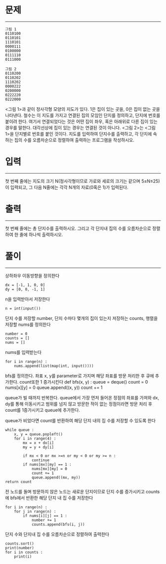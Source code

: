 # 문제

---

    그림 1
    0110100
    0110101
    1110101
    0000111
    0100000
    0111110
    0111000

    그림 2
    0110200
    0110202
    1110202
    0000222
    0200000
    0222220
    0222000

<그림 1>과 같이 정사각형 모양의 지도가 있다. 1은 집이 있는 곳을, 0은 집이 없는 곳을 나타낸다. 철수는 이 지도를 가지고 연결된 집의 모임인 단지를 정의하고, 단지에 번호를 붙이려 한다. 여기서 연결되었다는 것은 어떤 집이 좌우, 혹은 아래위로 다른 집이 있는 경우를 말한다. 대각선상에 집이 있는 경우는 연결된 것이 아니다. <그림 2>는 <그림 1>을 단지별로 번호를 붙인 것이다. 지도를 입력하여 단지수를 출력하고, 각 단지에 속하는 집의 수를 오름차순으로 정렬하여 출력하는 프로그램을 작성하시오.

# 입력

---

첫 번째 줄에는 지도의 크기 N(정사각형이므로 가로와 세로의 크기는 같으며 5≤N≤25)이 입력되고, 그 다음 N줄에는 각각 N개의 자료(0혹은 1)가 입력된다.

# 출력

---

첫 번째 줄에는 총 단지수를 출력하시오. 그리고 각 단지내 집의 수를 오름차순으로 정렬하여 한 줄에 하나씩 출력하시오.

# 풀이

---

상하좌우 이동방향을 정의한다

    dx = [-1, 1, 0, 0]
    dy = [0, 0, -1, 1]

n을 입력받아서 저장한다

    n = int(input())

단지 수를 저장할 number, 단지 수마다 몇개의 집이 있는지 저장하는 counts, 행렬을 저장할 nums를 정의한다

    number = 0
    counts = []
    nums = []

nums를 입력받는다

    for i in range(n) :
        nums.append(list(map(int, input())))

bfs를 정의한다. 좌표 x, y를 parameter로 가지며 해당 좌표를 방문 처리한 후 큐에 추가한다. count또한 1 증가시킨다
def bfs(x, y) :
    queue = deque()
    count = 0
    nums[x][y] = 0
    queue.append((x, y))
    count += 1

queue가 빌 때까지 반복한다. queue에서 가장 먼저 들어온 정점의 좌표를 가져와 dx, dy를 통해 이동시키고 범위를 넘지 않고 방문한 적이 없는 정점이라면 방문 처리 후 count를 1증가시키고 queue에 추가한다.

queue가 비었다면 count를 반환하여 해당 단지 내의 집 수를 저장할 수 있도록 한다

    while queue :
        x, y = queue.popleft()
        for i in range(4) :
            mx = x + dx[i]
            my = y + dy[i]

            if mx < 0 or mx >=n or my < 0 or my >= n :
                continue
            if nums[mx][my] == 1 :
                nums[mx][my] = 0
                count += 1
                queue.append((mx, my))
    return count

전 노드를 돌며 방문하지 않은 노드는 새로운 단지이므로 단지 수를 증가시키고 counts에 bfs에서 반환한 해당 단지 내 집 수를 저장한다

    for i in range(n) :
        for j in range(n) :
            if nums[i][j] == 1 :
                number += 1
                counts.append(bfs(i, j))

단지 수와 단지내 집 수를 오름차순으로 정렬하여 출력한다

    counts.sort()
    print(number)
    for i in counts :
        print(i)